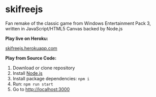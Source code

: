 # skifreejs
Fan remake of the classic game from Windows Entertainment Pack 3, written in JavaScript/HTML5 Canvas backed by Node.js

**Play live on Heroku:**

[skifreejs.herokuapp.com](https://skifreejs.herokuapp.com/)

**Play from Source Code:**
1. Download or clone repository
2. Install [Node.js](https://nodejs.org/en/)
3. Install package dependencies: ```npm i```
4. Run: ```npm run start```
5. Go to [http://localhost:3000](http://localhost:3000/)
